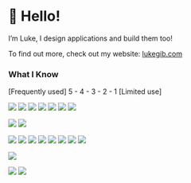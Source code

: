 # 👋 Hello!
I’m Luke, I design applications and build them too!

To find out more, check out my website: [lukegib.com](https://lukegib.com)

### What I Know

[Frequently used] 5 - 4 - 3 - 2 - 1 [Limited use]

![](https://img.shields.io/badge/Figma-5-success?style=flat&logo=figma&logoColor=white) ![](https://img.shields.io/badge/React-5-success?style=flat&logo=react&logoColor=white) ![](https://img.shields.io/badge/JavaScript-5-success?style=flat&logo=javascript&logoColor=white) ![](https://img.shields.io/badge/Node-5-success?style=flat&logo=node.js&logoColor=white) ![](https://img.shields.io/badge/CSS-5-success?style=flat&logo=css3&logoColor=white) ![](https://img.shields.io/badge/HTML-5-success?style=flat&logo=html5&logoColor=white) ![](https://img.shields.io/badge/NPM-5-success?style=flat&logo=npm&logoColor=white)

![](https://img.shields.io/badge/Java-4-green?style=flat&logo=java&logoColor=white) ![](https://img.shields.io/badge/Git-4-green?style=flat&logo=git&logoColor=white)

![](https://img.shields.io/badge/Vue-3-yellowgreen?style=flat&logo=vue.js&logoColor=white)  ![](https://img.shields.io/badge/MongoDB-3-yellowgreen?style=flat&logo=mongodb&logoColor=white) ![](https://img.shields.io/badge/MySQL-3-yellowgreen?style=flat&logo=mysql&logoColor=white) ![](https://img.shields.io/badge/TensorFlow.js-3-yellowgreen?style=flat&logo=tensorflow&logoColor=white) ![](https://img.shields.io/badge/Express-3-yellowgreen?style=flat&logo=express&logoColor=white) ![](https://img.shields.io/badge/Unity-3-yellowgreen?style=flat&logo=unity&logoColor=white) ![](https://img.shields.io/badge/Sass-3-yellowgreen?style=flat&logo=sass&logoColor=white) ![](https://img.shields.io/badge/GitHubActions-3-yellowgreen?style=flat&logo=github&logoColor=white)

![](https://img.shields.io/badge/Jest-2-yellow?style=flat&logo=jest&logoColor=white)

![](https://img.shields.io/badge/PHP-1-orange?style=flat&logo=php&logoColor=white) ![](https://img.shields.io/badge/Firebase-1-orange?style=flat&logo=firebase&logoColor=white)
